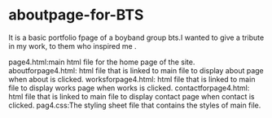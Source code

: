 # aboutpage-for-BTS
It is a basic portfolio fpage of a boyband group bts.I wanted to give a tribute in my work, to them who inspired me .

page4.html:main html file for the home page of the site.
aboutforpage4.html: html file that is linked to main file to display about page when about is clicked.
worksforpage4.html: html file that is linked to main file to display works page when works is clicked.
contactforpage4.html: html file that is linked to main file to display contact page when contact is clicked.
pag4.css:The styling sheet file that contains the styles of main file.
